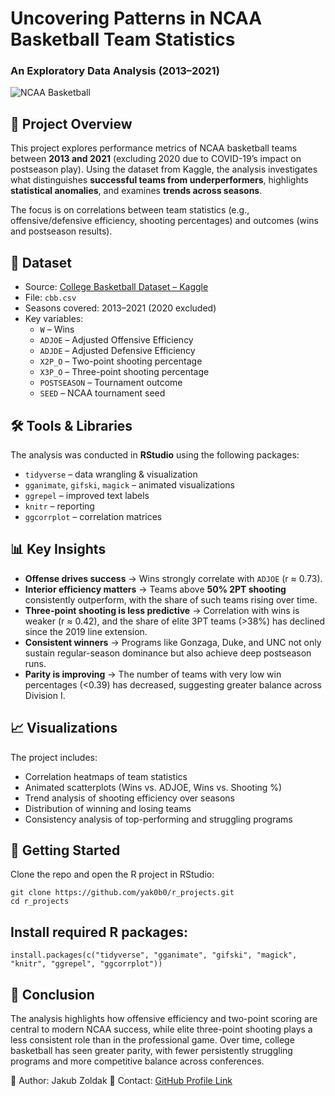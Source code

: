 # Uncovering Patterns in NCAA Basketball Team Statistics  
### An Exploratory Data Analysis (2013–2021)

![NCAA Basketball](https://upload.wikimedia.org/wikipedia/commons/thumb/d/dd/NCAA_logo.svg/1200px-NCAA_logo.svg.png)

## 📌 Project Overview
This project explores performance metrics of NCAA basketball teams between **2013 and 2021** (excluding 2020 due to COVID-19’s impact on postseason play). Using the dataset from Kaggle, the analysis investigates what distinguishes **successful teams from underperformers**, highlights **statistical anomalies**, and examines **trends across seasons**.  

The focus is on correlations between team statistics (e.g., offensive/defensive efficiency, shooting percentages) and outcomes (wins and postseason results).  

## 📂 Dataset
- Source: [College Basketball Dataset – Kaggle](https://www.kaggle.com/datasets/andrewsundberg/college-basketball-dataset)  
- File: `cbb.csv`  
- Seasons covered: 2013–2021 (2020 excluded)  
- Key variables:  
  - `W` – Wins  
  - `ADJOE` – Adjusted Offensive Efficiency  
  - `ADJDE` – Adjusted Defensive Efficiency  
  - `X2P_O` – Two-point shooting percentage  
  - `X3P_O` – Three-point shooting percentage  
  - `POSTSEASON` – Tournament outcome  
  - `SEED` – NCAA tournament seed  

## 🛠️ Tools & Libraries
The analysis was conducted in **RStudio** using the following packages:  
- `tidyverse` – data wrangling & visualization  
- `gganimate`, `gifski`, `magick` – animated visualizations  
- `ggrepel` – improved text labels  
- `knitr` – reporting  
- `ggcorrplot` – correlation matrices  

## 📊 Key Insights
- **Offense drives success** → Wins strongly correlate with `ADJOE` (r ≈ 0.73).  
- **Interior efficiency matters** → Teams above **50% 2PT shooting** consistently outperform, with the share of such teams rising over time.  
- **Three-point shooting is less predictive** → Correlation with wins is weaker (r ≈ 0.42), and the share of elite 3PT teams (>38%) has declined since the 2019 line extension.  
- **Consistent winners** → Programs like Gonzaga, Duke, and UNC not only sustain regular-season dominance but also achieve deep postseason runs.  
- **Parity is improving** → The number of teams with very low win percentages (<0.39) has decreased, suggesting greater balance across Division I.  

## 📈 Visualizations
The project includes:  
- Correlation heatmaps of team statistics  
- Animated scatterplots (Wins vs. ADJOE, Wins vs. Shooting %)  
- Trend analysis of shooting efficiency over seasons  
- Distribution of winning and losing teams  
- Consistency analysis of top-performing and struggling programs  

## 🚀 Getting Started
Clone the repo and open the R project in RStudio:  

```{bash}
git clone https://github.com/yak0b0/r_projects.git
cd r_projects
```

## Install required R packages:
```{R}
install.packages(c("tidyverse", "gganimate", "gifski", "magick", "knitr", "ggrepel", "ggcorrplot"))
```

## 🏀 Conclusion

The analysis highlights how offensive efficiency and two-point scoring are central to modern NCAA success, while elite three-point shooting plays a less consistent role than in the professional game. Over time, college basketball has seen greater parity, with fewer persistently struggling programs and more competitive balance across conferences.

🔗 Author: Jakub Zoldak
📧 Contact: [GitHub Profile Link](github.com/yak0b0)
